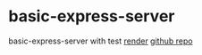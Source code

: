 # basic-express-server

basic-express-server with test 
[render](https://basic-express-server-7tpq.onrender.com)
[github repo](https://github.com/BedlaminGoliath/basic-express-server)
